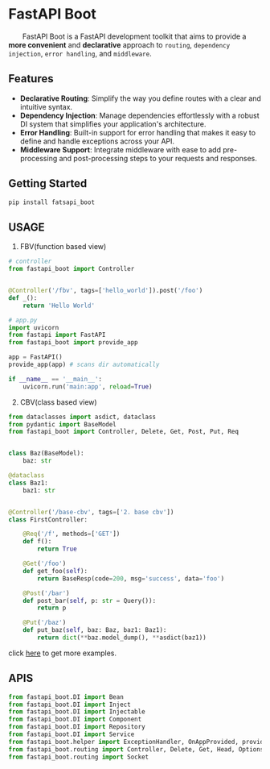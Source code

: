 # FastAPI Boot

&emsp;&emsp;FastAPI Boot is a FastAPI development toolkit that aims to provide a **more convenient** and **declarative** approach to `routing`, `dependency` `injection`, `error handling`, and `middleware`.

## Features

-   **Declarative Routing**: Simplify the way you define routes with a clear and intuitive syntax.
-   **Dependency Injection**: Manage dependencies effortlessly with a robust DI system that simplifies your application's architecture.
-   **Error Handling**: Built-in support for error handling that makes it easy to define and handle exceptions across your API.
-   **Middleware Support**: Integrate middleware with ease to add pre-processing and post-processing steps to your requests and responses.

## Getting Started

```bash
pip install fatsapi_boot
```

## USAGE

1. FBV(function based view)

```py
# controller
from fastapi_boot import Controller


@Controller('/fbv', tags=['hello_world']).post('/foo')
def _():
    return 'Hello World'
```

```py
# app.py
import uvicorn
from fastapi import FastAPI
from fastapi_boot import provide_app

app = FastAPI()
provide_app(app) # scans dir automatically

if __name__ == '__main__':
    uvicorn.run('main:app', reload=True)
```

2. CBV(class based view)

```py
from dataclasses import asdict, dataclass
from pydantic import BaseModel
from fastapi_boot import Controller, Delete, Get, Post, Put, Req


class Baz(BaseModel):
    baz: str

@dataclass
class Baz1:
    baz1: str


@Controller('/base-cbv', tags=['2. base cbv'])
class FirstController:

    @Req('/f', methods=['GET'])
    def f():
        return True

    @Get('/foo')
    def get_foo(self):
        return BaseResp(code=200, msg='success', data='foo')

    @Post('/bar')
    def post_bar(self, p: str = Query()):
        return p

    @Put('/baz')
    def put_baz(self, baz: Baz, baz1: Baz1):
        return dict(**baz.model_dump(), **asdict(baz1))
```

click <a href='https://github.com/hfdy0935/fastapi_boot/tree/main/exmaples' target="_blank">here</a> to get more examples.

## APIS

```py
from fastapi_boot.DI import Bean
from fastapi_boot.DI import Inject
from fastapi_boot.DI import Injectable
from fastapi_boot.DI import Component
from fastapi_boot.DI import Repository
from fastapi_boot.DI import Service
from fastapi_boot.helper import ExceptionHandler, OnAppProvided, provide_app, use_dep, use_http_middleware, use_ws_middleware
from fastapi_boot.routing import Controller, Delete, Get, Head, Options, Patch, Post, Prefix, Put, Req, Trace
from fastapi_boot.routing import Socket
```
